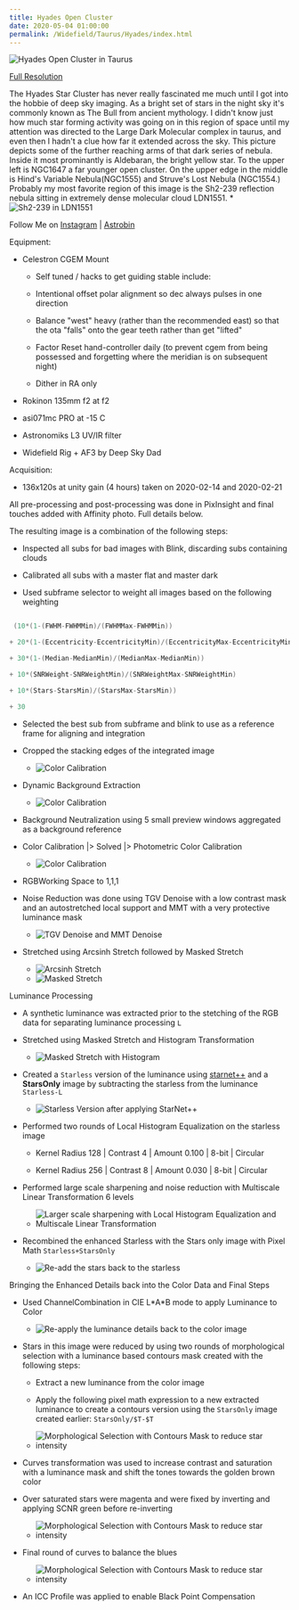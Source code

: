 ```yaml
---
title: Hyades Open Cluster
date: 2020-05-04 01:00:00
permalink: /Widefield/Taurus/Hyades/index.html
---
```



![Hyades Open Cluster in Taurus](/Widefield/Taurus/Hyades.136x120s.135mm.L3.integration.Draft5.web.jpg "Hyades Open Cluster in Taurus")

[Full Resolution](/Widefield/Taurus/Hyades.136x120s.135mm.L3.integration.Draft5.png)

The Hyades Star Cluster has never really fascinated me much until I got into the hobbie of deep sky imaging.  As a bright set of stars in the night sky it's commonly known as The Bull from ancient mythology. I didn't know just how much star forming activity was going on in this region of space until my attention was directed to the Large Dark Molecular complex in taurus, and even then I hadn't a clue how far it extended across the sky.  This picture depicts some of the further reaching arms of that dark series of nebula.  Inside it most prominantly is Aldebaran, the bright yellow star. To the upper left is NGC1647 a far younger open cluster.  On the upper edge in the middle is Hind's Variable Nebula(NGC1555) and Struve's Lost Nebula (NGC1554.)  Probably my most favorite region of this image is the Sh2-239 reflection nebula sitting in extremely dense molecular cloud LDN1551.
    * ![Sh2-239 in LDN1551](/Widefield/Taurus/Hyades.ROI.Sh2-239.png)

Follow Me on [Instagram](
https://www.instagram.com/jonathanmaccollum/) | [Astrobin](https://www.astrobin.com/users/eigenVector/) 

Equipment: 

* Celestron CGEM Mount

    * Self tuned / hacks to get guiding stable include:

    * Intentional offset polar alignment so dec always pulses in one direction
    
    * Balance "west" heavy (rather than the recommended east) so that the ota "falls" onto the gear teeth rather than get "lifted"
    
    * Factor Reset hand-controller daily (to prevent cgem from being possessed and forgetting where the meridian is on subsequent night)
    
    * Dither in RA only

* Rokinon 135mm f2 at f2

* asi071mc PRO at -15 C

* Astronomiks L3 UV/IR filter

* Widefield Rig + AF3 by Deep Sky Dad

Acquisition:

* 136x120s at unity gain (4 hours) taken on 2020-02-14 and 2020-02-21

All pre-processing and post-processing was done in PixInsight and final touches added with Affinity photo. Full details below.



The resulting image is a combination of the following steps:

* Inspected all subs for bad images with Blink, discarding subs containing clouds

* Calibrated all subs with a master flat and master dark

* Used subframe selector to weight all images based on the following weighting

```C

 (10*(1-(FWHM-FWHMMin)/(FWHMMax-FWHMMin))

+ 20*(1-(Eccentricity-EccentricityMin)/(EccentricityMax-EccentricityMin))

+ 30*(1-(Median-MedianMin)/(MedianMax-MedianMin))

+ 10*(SNRWeight-SNRWeightMin)/(SNRWeightMax-SNRWeightMin)

+ 10*(Stars-StarsMin)/(StarsMax-StarsMin))

+ 30

```

* Selected the best sub from subframe and blink to use as a reference frame for aligning and integration

* Cropped the stacking edges of the integrated image
    * ![Color Calibration](/Widefield/Taurus/Hyades.Step00.Crop.PNG)

* Dynamic Background Extraction
    * ![Color Calibration](/Widefield/Taurus/Hyades.Step02.DBE.PNG)

* Background Neutralization using 5 small preview windows aggregated as a background reference

* Color Calibration |> Solved |> Photometric Color Calibration
    * ![Color Calibration](/Widefield/Taurus/Hyades.Step03.PCC.PNG)

* RGBWorking Space to 1,1,1

* Noise Reduction was done using TGV Denoise with a low contrast mask and an autostretched local support and MMT with a very protective luminance mask
    * ![TGV Denoise and MMT Denoise](/Widefield/Taurus/Hyades.Step04.NR.PNG)

* Stretched using Arcsinh Stretch followed by Masked Stretch
    * ![Arcsinh Stretch](/Widefield/Taurus/Hyades.Step05.ArcSinh.PNG)
    * ![Masked Stretch](/Widefield/Taurus/Hyades.Step06.MS.PNG)

Luminance Processing

* A synthetic luminance was extracted prior to the stetching of the RGB data for separating luminance processing ``L``

* Stretched using Masked Stretch and Histogram Transformation
    * ![Masked Stretch with Histogram](/Widefield/Taurus/Hyades.Step08.L.PNG)

* Created a ``Starless`` version of the luminance using [starnet++](https://sourceforge.net/projects/starnet/) and a **StarsOnly** image by subtracting the starless from the luminance ``Starless-L``
    * ![Starless Version after applying StarNet++](/Widefield/Taurus/Hyades.Step09.L.StarNet.PNG)

* Performed two rounds of Local Histogram Equalization on the starless image

    * Kernel Radius 128 | Contrast 4 | Amount 0.100 | 8-bit | Circular

    * Kernel Radius 256 | Contrast 8 | Amount 0.030 | 8-bit | Circular

* Performed large scale sharpening and noise reduction with Multiscale Linear Transformation 6 levels 
    * ![Larger scale sharpening with Local Histogram Equalization and Multiscale Linear Transformation](/Widefield/Taurus/Hyades.Step12.L.LHE.MLT.PNG)

* Recombined the enhanced Starless with the Stars only image with Pixel Math ``Starless+StarsOnly``
    * ![Re-add the stars back to the starless](/Widefield/Taurus/Hyades.Step13.L.RecombineStars.PNG)


Bringing the Enhanced Details back into the Color Data and Final Steps

* Used ChannelCombination in CIE L\*A\*B mode to apply Luminance to Color
    * ![Re-apply the luminance details back to the color image](/Widefield/Taurus/Hyades.Step14.LRGB.PNG)

* Stars in this image were reduced by using two rounds of morphological selection with a luminance based contours mask created with the following steps:

    * Extract a new luminance from the color image

    * Apply the following pixel math expression to a new extracted luminance to create a contours version using the ``StarsOnly`` image created earlier: ``StarsOnly/$T-$T``

    * ![Morphological Selection with Contours Mask to reduce star intensity](/Widefield/Taurus/Hyades.Step15.MT.PNG)


* Curves transformation was used to increase contrast and saturation with a luminance mask and shift the tones towards the golden brown color

* Over saturated stars were magenta and were fixed by inverting and applying SCNR green before re-inverting

    * ![Morphological Selection with Contours Mask to reduce star intensity](/Widefield/Taurus/Hyades.Step16.SCNR.Curves.PNG)

* Final round of curves to balance the blues
    * ![Morphological Selection with Contours Mask to reduce star intensity](/Widefield/Taurus/Hyades.Step17.Curves.PNG)

* An ICC Profile was applied to enable Black Point Compensation

